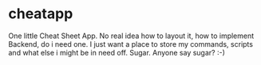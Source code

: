 # cheatapp
One little Cheat Sheet App. No real idea how to layout it, how to implement Backend, do i need one. I just want a place to store my commands, scripts and what else i might be in need off. Sugar. Anyone say sugar? :-)
